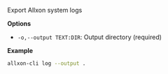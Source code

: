 Export Allxon system logs

**Options**

- `-o,--output TEXT:DIR`: Output directory (required)

**Example**
```bash
allxon-cli log --output .
```